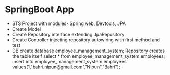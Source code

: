 
# SpringBoot App
- STS Project with modules- Spring web, Devtools, JPA
- Create Model
- Create Repository interface extending JpaRepository
- Create Controller injecting repository autowiring with first method and test
- DB
  create database employee_management_system;
  Repository creates the table itself
  select * from employee_management_system.employees;
  insert into employee_management_system.employees values(1,"bahri.nipun@gmail.com","Nipun","Bahri");

